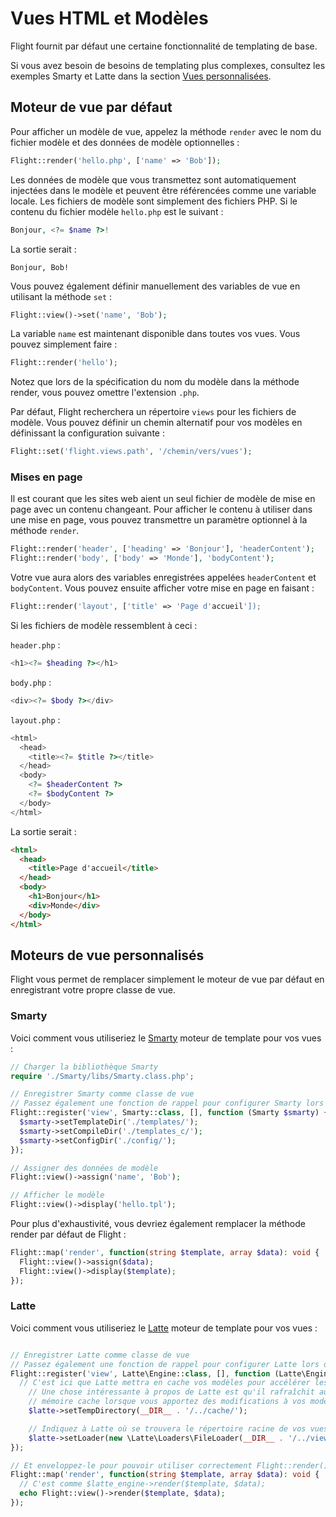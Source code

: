 # Vues HTML et Modèles

Flight fournit par défaut une certaine fonctionnalité de templating de base.

Si vous avez besoin de besoins de templating plus complexes, consultez les exemples Smarty et Latte dans la section [Vues personnalisées](#vues-personnalisees).

## Moteur de vue par défaut

Pour afficher un modèle de vue, appelez la méthode `render` avec le nom du fichier modèle et des données de modèle optionnelles :

```php
Flight::render('hello.php', ['name' => 'Bob']);
```

Les données de modèle que vous transmettez sont automatiquement injectées dans le modèle et peuvent être référencées comme une variable locale. Les fichiers de modèle sont simplement des fichiers PHP. Si le contenu du fichier modèle `hello.php` est le suivant :

```php
Bonjour, <?= $name ?>!
```

La sortie serait :

```
Bonjour, Bob!
```

Vous pouvez également définir manuellement des variables de vue en utilisant la méthode `set` :

```php
Flight::view()->set('name', 'Bob');
```

La variable `name` est maintenant disponible dans toutes vos vues. Vous pouvez simplement faire :

```php
Flight::render('hello');
```

Notez que lors de la spécification du nom du modèle dans la méthode render, vous pouvez omettre l'extension `.php`.

Par défaut, Flight recherchera un répertoire `views` pour les fichiers de modèle. Vous pouvez définir un chemin alternatif pour vos modèles en définissant la configuration suivante :

```php
Flight::set('flight.views.path', '/chemin/vers/vues');
```

### Mises en page

Il est courant que les sites web aient un seul fichier de modèle de mise en page avec un contenu changeant. Pour afficher le contenu à utiliser dans une mise en page, vous pouvez transmettre un paramètre optionnel à la méthode `render`.

```php
Flight::render('header', ['heading' => 'Bonjour'], 'headerContent');
Flight::render('body', ['body' => 'Monde'], 'bodyContent');
```

Votre vue aura alors des variables enregistrées appelées `headerContent` et `bodyContent`.
Vous pouvez ensuite afficher votre mise en page en faisant :

```php
Flight::render('layout', ['title' => 'Page d'accueil']);
```

Si les fichiers de modèle ressemblent à ceci :

`header.php` :

```php
<h1><?= $heading ?></h1>
```

`body.php` :

```php
<div><?= $body ?></div>
```

`layout.php` :

```php
<html>
  <head>
    <title><?= $title ?></title>
  </head>
  <body>
    <?= $headerContent ?>
    <?= $bodyContent ?>
  </body>
</html>
```

La sortie serait :

```html
<html>
  <head>
    <title>Page d'accueil</title>
  </head>
  <body>
    <h1>Bonjour</h1>
    <div>Monde</div>
  </body>
</html>
```

## Moteurs de vue personnalisés

Flight vous permet de remplacer simplement le moteur de vue par défaut en enregistrant votre propre classe de vue.

### Smarty

Voici comment vous utiliseriez le [Smarty](http://www.smarty.net/) moteur de template pour vos vues :

```php
// Charger la bibliothèque Smarty
require './Smarty/libs/Smarty.class.php';

// Enregistrer Smarty comme classe de vue
// Passez également une fonction de rappel pour configurer Smarty lors du chargement
Flight::register('view', Smarty::class, [], function (Smarty $smarty) {
  $smarty->setTemplateDir('./templates/');
  $smarty->setCompileDir('./templates_c/');
  $smarty->setConfigDir('./config/');
});

// Assigner des données de modèle
Flight::view()->assign('name', 'Bob');

// Afficher le modèle
Flight::view()->display('hello.tpl');
```

Pour plus d'exhaustivité, vous devriez également remplacer la méthode render par défaut de Flight :

```php
Flight::map('render', function(string $template, array $data): void {
  Flight::view()->assign($data);
  Flight::view()->display($template);
});
```

### Latte

Voici comment vous utiliseriez le [Latte](https://latte.nette.org/) moteur de template pour vos vues :

```php

// Enregistrer Latte comme classe de vue
// Passez également une fonction de rappel pour configurer Latte lors du chargement
Flight::register('view', Latte\Engine::class, [], function (Latte\Engine $latte) {
  // C'est ici que Latte mettra en cache vos modèles pour accélérer les choses
	// Une chose intéressante à propos de Latte est qu'il rafraîchit automatiquement votre
	// mémoire cache lorsque vous apportez des modifications à vos modèles !
	$latte->setTempDirectory(__DIR__ . '/../cache/');

	// Indiquez à Latte où se trouvera le répertoire racine de vos vues.
	$latte->setLoader(new \Latte\Loaders\FileLoader(__DIR__ . '/../views/'));
});

// Et enveloppez-le pour pouvoir utiliser correctement Flight::render()
Flight::map('render', function(string $template, array $data): void {
  // C'est comme $latte_engine->render($template, $data);
  echo Flight::view()->render($template, $data);
});
```